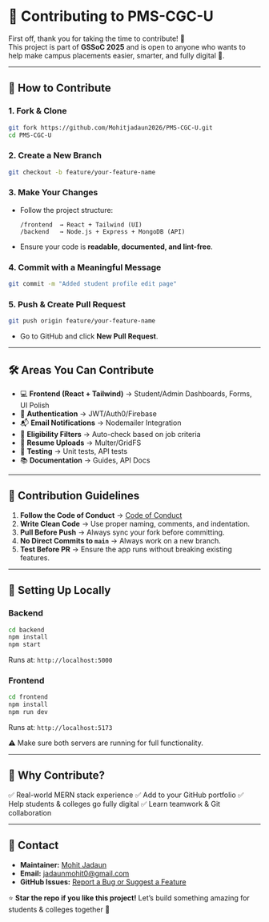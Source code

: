 
# 🤝 Contributing to PMS-CGC-U

First off, thank you for taking the time to contribute! 🎉  
This project is part of **GSSoC 2025** and is open to anyone who wants to help make campus placements easier, smarter, and fully digital 🚀.

---

## 📌 How to Contribute

### 1. Fork & Clone
```bash
git fork https://github.com/Mohitjadaun2026/PMS-CGC-U.git
cd PMS-CGC-U
````

### 2. Create a New Branch

```bash
git checkout -b feature/your-feature-name
```

### 3. Make Your Changes

* Follow the project structure:

  ```
  /frontend  → React + Tailwind (UI)
  /backend   → Node.js + Express + MongoDB (API)
  ```
* Ensure your code is **readable, documented, and lint-free**.

### 4. Commit with a Meaningful Message

```bash
git commit -m "Added student profile edit page"
```

### 5. Push & Create Pull Request

```bash
git push origin feature/your-feature-name
```

* Go to GitHub and click **New Pull Request**.

---

## 🛠 Areas You Can Contribute

* 💻 **Frontend (React + Tailwind)** → Student/Admin Dashboards, Forms, UI Polish
* 🔐 **Authentication** → JWT/Auth0/Firebase
* 📬 **Email Notifications** → Nodemailer Integration
* 🧠 **Eligibility Filters** → Auto-check based on job criteria
* 📝 **Resume Uploads** → Multer/GridFS
* 🧪 **Testing** → Unit tests, API tests
* 📚 **Documentation** → Guides, API Docs

---

## 📜 Contribution Guidelines

1. **Follow the Code of Conduct** → [Code of Conduct](./Code%20of%20Conduct.md)
2. **Write Clean Code** → Use proper naming, comments, and indentation.
3. **Pull Before Push** → Always sync your fork before committing.
4. **No Direct Commits to `main`** → Always work on a new branch.
5. **Test Before PR** → Ensure the app runs without breaking existing features.

---

## 🧪 Setting Up Locally

### Backend

```bash
cd backend
npm install
npm start
```

Runs at: `http://localhost:5000`

### Frontend

```bash
cd frontend
npm install
npm run dev
```

Runs at: `http://localhost:5173`

⚠️ Make sure both servers are running for full functionality.

---

## 🌟 Why Contribute?

✅ Real-world MERN stack experience
✅ Add to your GitHub portfolio
✅ Help students & colleges go fully digital
✅ Learn teamwork & Git collaboration

---

## 📩 Contact

* **Maintainer:** [Mohit Jadaun](https://linkedin.com/in/mohit-jadaun/)
* **Email:** [jadaunmohit0@gmail.com](mailto:jadaunmohit0@gmail.com)
* **GitHub Issues:** [Report a Bug or Suggest a Feature](../../issues)

⭐ **Star the repo if you like this project!**
Let’s build something amazing for students & colleges together 🚀


